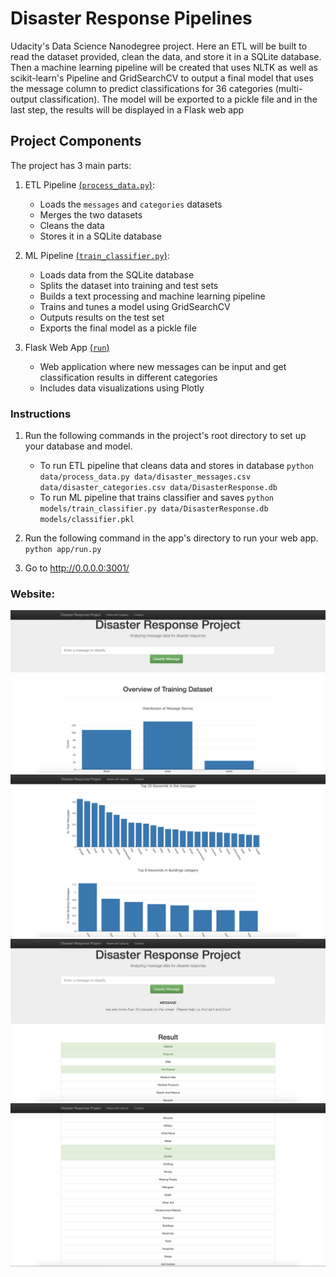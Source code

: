 # Disaster Response Pipelines
Udacity's Data Science Nanodegree project. 
Here an ETL will be built to read the dataset provided, clean the data, and store it in a SQLite database. Then a 
machine learning pipeline will be created that uses NLTK as well as scikit-learn's Pipeline and GridSearchCV to 
output a final model that uses the message column to predict classifications for 36 categories (multi-output 
classification). The model will be exported to a pickle file and in the last step, the results will be displayed 
in a Flask web app

## Project Components
The project has 3 main parts:

1. ETL Pipeline [(```process_data.py```)](data/process_data.py):
    + Loads the ```messages``` and ```categories``` datasets
    + Merges the two datasets
    + Cleans the data
    + Stores it in a SQLite database
    
2. ML Pipeline [(```train_classifier.py```)](models/train_classifier.py):
    + Loads data from the SQLite database
    + Splits the dataset into training and test sets
    + Builds a text processing and machine learning pipeline
    + Trains and tunes a model using GridSearchCV
    + Outputs results on the test set
    + Exports the final model as a pickle file
    
3. Flask Web App [(```run```)](app/run.py)
    + Web application where new messages can be input and get classification results in 
    different categories
    + Includes data visualizations using Plotly


### Instructions
1. Run the following commands in the project's root directory to set up your database and model.
    - To run ETL pipeline that cleans data and stores in database
        `python data/process_data.py data/disaster_messages.csv data/disaster_categories.csv data/DisasterResponse.db`
    - To run ML pipeline that trains classifier and saves
        `python models/train_classifier.py data/DisasterResponse.db models/classifier.pkl`

2. Run the following command in the app's directory to run your web app.
    `python app/run.py`

3. Go to http://0.0.0.0:3001/

### Website:
![Dataset_insights_1](https://github.com/pedflotor/Disaster_Response_Pipelines/blob/main/Pics/Dataset_insights_1.png)
![Dataset_insights_2](https://github.com/pedflotor/Disaster_Response_Pipelines/blob/main/Pics/Dataset_insights_2.png)
![Message_Categorization_1](https://github.com/pedflotor/Disaster_Response_Pipelines/blob/main/Pics/Message_Categorization_1.png)
![Message_Categorization_2](https://github.com/pedflotor/Disaster_Response_Pipelines/blob/main/Pics/Message_Categorization_2.png)